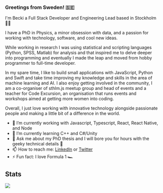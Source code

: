 ### Greetings from Sweden! :sweden:

I'm Becki a Full Stack Developer and Engineering Lead based in Stockholm :woman_technologist:

I have a PhD in Physics, a minor obsession with data, and a passion for working with technology, software, and cool new ideas.

While working in research I was using statistical and scripting languages (Python, SPSS, Matlab) for analysis and that inspired me to delve deeper into programming and eventually I made the leap and moved from hobby programmer to full-time developer. 

In my spare time, I like to build small applications with JavaScript, Python and Swift and take time improving my knowledge and skills in the area of machine learning and AI. I also enjoy getting involved in the community, I am a co-organiser of sthlm.js meetup group and head of events and a teacher for Code Excursion, an organisation that runs events and workshops aimed at getting more women into coding.

Overall, I just love working with innovative technology alongside passionate people and making a little bit of a difference in the world.

- 🔭 I’m currently working with Javascript, Typescript, React, React Native, and Node
- 🌱 I’m currently learning C++ and C#/Unity
- 💬 Ask me about my PhD thesis and I will bore you for hours with the geeky technical details 🔬
- 📫 How to reach me: [LinkedIn](https://www.linkedin.com/in/beckiwordsworth/) or [Twitter](https://twitter.com/BeckiWordsworth)
- ⚡ Fun fact: I love Formula 1 🏎️

## Stats

<a href="https://github.com/anuraghazra/github-readme-stats">
  <img align="center" src="https://github-readme-stats.vercel.app/api/top-langs/?username=BeckiWordsworth&theme=nightowl&layout=compact" />
</a>

<!--
**BeckiWordsworth/BeckiWordsworth** is a ✨ _special_ ✨ repository because its `README.md` (this file) appears on your GitHub profile.

Here are some ideas to get you started:

- 🔭 I’m currently working on ...
- 🌱 I’m currently learning ...
- 👯 I’m looking to collaborate on ...
- 🤔 I’m looking for help with ...
- 💬 Ask me about ...
- 📫 How to reach me: ...
- 😄 Pronouns: ...
- ⚡ Fun fact: ...
-->
